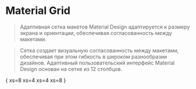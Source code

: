 # Material Grid
 > Адаптивная сетка макетов Material Design адаптируется к размеру экрана и ориентации, обеспечивая согласованность между макетами.

> Сетка создает визуальную согласованность между макетами, обеспечивая при этом гибкость в широком разнообразии дизайнов. Адаптивный пользовательский интерфейс Material Design основан на сетке из 12 столбцов.

{
    <Grid container spacing={2}>
  <Grid item xs={8}>
    <Item>xs=8</Item>
  </Grid>
  <Grid item xs={4}>
    <Item>xs=4</Item>
  </Grid>
  <Grid item xs={4}>
    <Item>xs=4</Item>
  </Grid>
  <Grid item xs={8}>
    <Item>xs=8</Item>
  </Grid>
</Grid>
}